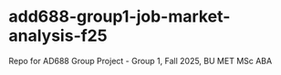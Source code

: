 # add688-group1-job-market-analysis-f25
Repo for AD688 Group Project - Group 1, Fall 2025, BU MET MSc ABA


